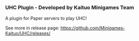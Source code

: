 ### UHC Plugin - Developed by Kaituo Minigames Team
A plugin for Paper servers to play UHC!

See more in release page: https://github.com/Minigames-Kaituo/UHC/releases/
